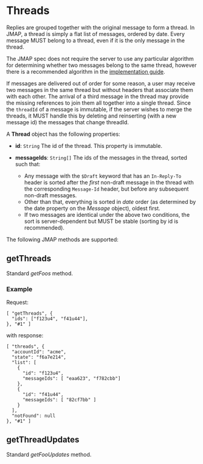 # Threads

Replies are grouped together with the original message to form a thread. In JMAP, a thread is simply a flat list of messages, ordered by date. Every message MUST belong to a thread, even if it is the only message in the thread.

The JMAP spec does not require the server to use any particular algorithm for determining whether two messages belong to the same thread, however there is a recommended algorithm in the [implementation guide](server.html).

If messages are delivered out of order for some reason, a user may receive two messages in the same thread but without headers that associate them with each other. The arrival of a third message in the thread may provide the missing references to join them all together into a single thread. Since the `threadId` of a message is immutable, if the server wishes to merge the threads, it MUST handle this by deleting and reinserting (with a new message id) the messages that change threadId.

A **Thread** object has the following properties:

- **id**: `String`
  The id of the thread. This property is immutable.
- **messageIds**: `String[]`
  The ids of the messages in the thread, sorted such that:

    - Any message with the `$Draft` keyword that has an `In-Reply-To` header is sorted after the *first* non-draft message in the thread with the corresponding `Message-Id` header, but before any subsequent non-draft messages.
    - Other than that, everything is sorted in *date* order (as determined by the date property on the *Message* object), oldest first.
    - If two messages are identical under the above two conditions, the sort is server-dependent but MUST be stable (sorting by id is recommended).

The following JMAP methods are supported:

## getThreads

Standard *getFoos* method.

### Example

Request:

    [ "getThreads", {
      "ids": ["f123u4", "f41u44"],
    }, "#1" ]

with response:

    [ "threads", {
      "accountId": "acme",
      "state": "f6a7e214",
      "list": [
        {
          "id": "f123u4",
          "messageIds": [ "eaa623", "f782cbb"]
        },
        {
          "id": "f41u44",
          "messageIds": [ "82cf7bb" ]
        }
      ],
      "notFound": null
    }, "#1" ]


## getThreadUpdates

Standard *getFooUpdates* method.
